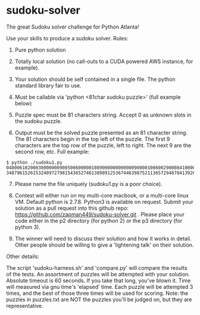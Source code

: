 sudoku-solver
=============
The great Sudoku solver challenge for Python Atlanta!

Use your skills to produce a sudoku solver.  Rules:

1. Pure python solution

2. Totally local solution (no call-outs to a CUDA powered AWS instance, for example).

3. Your solution should be self contained in a single file.  The python standard library fair to use.

4. Must be callable via 'python <your script> <81char sudoku puzzle>' (full example below)

5. Puzzle spec must be 81 characters string.  Accept 0 as unknown slots in the sudoku puzzle.

6. Output must be the solved puzzle presented as an 81 character string.  The 81 characters begin in the top left of the puzzle.  The first 9 characters are the top row of the puzzle, left to right.  The next 9 are the second row, etc.  Full example:
```
$ python ./sudoku1.py 048006102000300000009005006000001089000000000000900001006002900084100000002048003
348796152615324897279815436527461389891253674463987521136572948784139265952648713
```

7. Please name the file uniquely (sudoku1.py is a poor choice).

8. Contest will either run on my multi-core macbook, or a multi-core linux VM.  Default python is 2.7.8.  Python3 is available on request.  Submit your solution as a pull request into this github repo: https://github.com/zapman449/sudoku-solver.git   .  Please place your code either in the p2 directory (for python 2) or the p3 directory (for python 3).

9. The winner will need to discuss their solution and how it works in detail.  Other people should be willing to give a 'lightening talk' on their solution.

Other details:

The script 'sudoku-harness.sh' and 'compare.py' will compare the results of the tests.  An assortment of puzzles will
be attempted with your solution.  Absolute timeout is 60 seconds.  If you take that long, you've blown it.  Time will
measured via gnu time's 'elapsed' time.  Each puzzle will be attempted 3 times, and the best of those three times will
be used for scoring.  Note: the puzzles in puzzles.txt are NOT the puzzles you'll be judged on, but they are representative.
